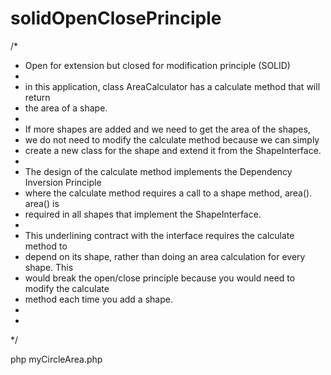 # solidOpenClosePrinciple

/*
 * Open for extension but closed for modification principle (SOLID)
 *
 * in this application, class AreaCalculator has a calculate method that will return
 * the area of a shape.
 *
 * If more shapes are added and we need to get the area of the shapes,
 * we do not need to modify the calculate method because we can simply
 * create a new class for the shape and extend it from the ShapeInterface.
 *
 * The design of the calculate method implements the Dependency Inversion Principle
 * where the calculate method requires a call to a shape method, area(). area() is
 * required in all shapes that implement the ShapeInterface.
 *
 * This underlining contract with the interface requires the calculate method to
 * depend on its shape, rather than doing an area calculation for every shape. This
 * would break the open/close principle because you would need to modify the calculate
 * method each time you add a shape.
 *
 *
 */

php myCircleArea.php